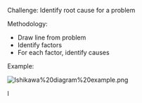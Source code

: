 Challenge: Identify root cause for a problem

Methodology:
* Draw line from problem
* Identify factors
* For each factor, identify causes

Example:

![Ishikawa%20diagram%20example.png](Ishikawa%20diagram%20example.png)



l

